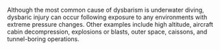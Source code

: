 Although the most common cause of dysbarism is underwater diving, dysbaric injury can occur following exposure to any environments with extreme pressure changes. Other examples include high altitude, aircraft cabin decompression, explosions or blasts, outer space, caissons, and tunnel-boring operations.